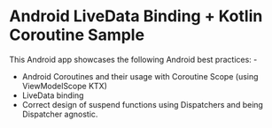 # Android LiveData Binding + Kotlin Coroutine Sample

This Android app showcases the following Android best practices: -

- Android Coroutines and their usage with Coroutine Scope (using ViewModelScope KTX)
- LiveData binding
- Correct design of suspend functions using Dispatchers and being Dispatcher agnostic.